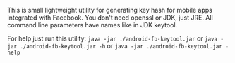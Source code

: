 This is small lightweight utility for generating key hash for mobile apps integrated with Facebook. You don't need openssl or JDK, just JRE. All command line parameters have names like in JDK keytool.

For help just run this utility:
`java -jar ./android-fb-keytool.jar`
or
`java -jar ./android-fb-keytool.jar -h`
or
`java -jar ./android-fb-keytool.jar -help`